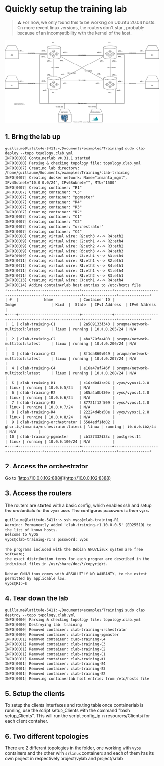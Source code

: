 # Quickly setup the training lab

> :warning: For now, we only found this to be working on Ubuntu 20.04 hosts.  On more recent linux versions, the routers don't start, probably because of an incompatibility with the kernel of the host.

![](topology.svg)

## 1. Bring the lab up
```console
guillaume@latitude-5411:~/Documents/examples/Training$ sudo clab deploy --topo topology.clab.yml 
INFO[0000] Containerlab v0.31.1 started                 
INFO[0000] Parsing & checking topology file: topology.clab.yml 
INFO[0007] Creating lab directory: /home/guillaume/Documents/examples/Training/clab-training 
INFO[0007] Creating docker network: Name="inmanta_mgmt", IPv4Subnet="10.0.0.0/24", IPv6Subnet="", MTU="1500" 
INFO[0007] Creating container: "R1"                     
INFO[0007] Creating container: "C3"                     
INFO[0007] Creating container: "pgmaster"               
INFO[0007] Creating container: "R4"                     
INFO[0007] Creating container: "R3"                     
INFO[0007] Creating container: "R2"                     
INFO[0007] Creating container: "C1"                     
INFO[0007] Creating container: "C2"                     
INFO[0007] Creating container: "orchestrator"           
INFO[0007] Creating container: "C4"                     
INFO[0008] Creating virtual wire: R2:eth3 <--> R4:eth2  
INFO[0009] Creating virtual wire: C2:eth1 <--> R2:eth4  
INFO[0009] Creating virtual wire: R2:eth2 <--> R3:eth2  
INFO[0009] Creating virtual wire: R3:eth3 <--> R4:eth3  
INFO[0009] Creating virtual wire: C3:eth1 <--> R3:eth4  
INFO[0011] Creating virtual wire: R1:eth1 <--> R2:eth1  
INFO[0011] Creating virtual wire: R1:eth3 <--> R4:eth1  
INFO[0011] Creating virtual wire: C1:eth1 <--> R1:eth4  
INFO[0011] Creating virtual wire: R1:eth2 <--> R3:eth1  
INFO[0013] Creating virtual wire: C4:eth1 <--> R4:eth4  
INFO[0014] Adding containerlab host entries to /etc/hosts file 
+----+----------------------------+--------------+-------------------------------------+-------+---------+---------------+--------------+
| #  |            Name            | Container ID |                Image                | Kind  |  State  | IPv4 Address  | IPv6 Address |
+----+----------------------------+--------------+-------------------------------------+-------+---------+---------------+--------------+
|  1 | clab-training-C1           | 2a589133d343 | praqma/network-multitool:latest     | linux | running | 10.0.0.205/24 | N/A          |
|  2 | clab-training-C2           | aba379fae403 | praqma/network-multitool:latest     | linux | running | 10.0.0.206/24 | N/A          |
|  3 | clab-training-C3           | 8f1da860b049 | praqma/network-multitool:latest     | linux | running | 10.0.0.207/24 | N/A          |
|  4 | clab-training-C4           | e16a47af546f | praqma/network-multitool:latest     | linux | running | 10.0.0.208/24 | N/A          |
|  5 | clab-training-R1           | e16cd0d3ee06 | vyos/vyos:1.2.8                     | linux | running | 10.0.0.5/24   | N/A          |
|  6 | clab-training-R2           | b85a4a0b030e | vyos/vyos:1.2.8                     | linux | running | 10.0.0.6/24   | N/A          |
|  7 | clab-training-R3           | 87721f12f509 | vyos/vyos:1.2.8                     | linux | running | 10.0.0.7/24   | N/A          |
|  8 | clab-training-R4           | 22224d4ba50e | vyos/vyos:1.2.8                     | linux | running | 10.0.0.8/24   | N/A          |
|  9 | clab-training-orchestrator | 5584edf1dd02 | ghcr.io/inmanta/orchestrator:latest | linux | running | 10.0.0.102/24 | N/A          |
| 10 | clab-training-pgmaster     | cb137332d33c | postgres:14                         | linux | running | 10.0.0.100/24 | N/A          |
+----+----------------------------+--------------+-------------------------------------+-------+---------+---------------+--------------+
```

## 2. Access the orchestrator
Go to [http://10.0.0.102:8888](http://10.0.0.102:8888)

## 3. Access the routers
The routers are started with a basic config, which enables ssh and setup the credentials for the `vyos` user.  The configured password is then `vyos`.

```console
guillaume@latitude-5411:~$ ssh vyos@clab-training-R1
Warning: Permanently added 'clab-training-r1,10.0.0.5' (ED25519) to the list of known hosts.
Welcome to VyOS
vyos@clab-training-r1's password: vyos

The programs included with the Debian GNU/Linux system are free software;
the exact distribution terms for each program are described in the
individual files in /usr/share/doc/*/copyright.

Debian GNU/Linux comes with ABSOLUTELY NO WARRANTY, to the extent
permitted by applicable law.
vyos@R1:~$ 
```

## 4. Tear down the lab
```console
guillaume@latitude-5411:~/Documents/examples/Training$ sudo clab destroy --topo topology.clab.yml 
INFO[0000] Parsing & checking topology file: topology.clab.yml 
INFO[0000] Destroying lab: training                     
INFO[0000] Removed container: clab-training-orchestrator 
INFO[0000] Removed container: clab-training-pgmaster    
INFO[0001] Removed container: clab-training-C4          
INFO[0001] Removed container: clab-training-C3          
INFO[0001] Removed container: clab-training-C2          
INFO[0001] Removed container: clab-training-C1          
INFO[0001] Removed container: clab-training-R1          
INFO[0001] Removed container: clab-training-R4          
INFO[0001] Removed container: clab-training-R3          
INFO[0001] Removed container: clab-training-R2          
INFO[0001] Removing containerlab host entries from /etc/hosts file
```

## 5. Setup the clients
To setup the clients interfaces and routing table once containerlab is running, use the script setup_Clients with the command "bash setup_Clients". 
This will run the script config_ip in resources/Clients/ for each client container.

## 6. Two different topologies
There are 2 different topologies in the folder, one working with `vyos` containers and the other with `srlinux` containers and each of them has its own project in respectively project/vylab and project/srlab.

